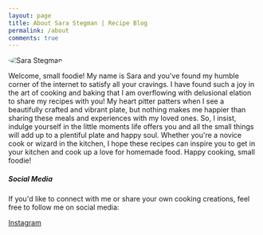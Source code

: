 ```yaml
---
layout: page
title: About Sara Stegman | Recipe Blog
permalink: /about
comments: true
---
```


<div class="row justify-content-between">
  <!-- Left column for image -->
  <div class="col-md-6">
    <p class="mb-5"><img class="shadow-lg" src="{{site.baseurl}}/assets/images/Sara Stegman.png" alt="Sara Stegman" style="border-radius: 50%;" /></p>
  </div>

  <!-- Right column for text -->
  <div class="col-md-6">
    <p> Welcome, small foodie! My name is Sara and you've found my humble corner of the internet to satisfy all your cravings. I have found such a joy in the art of cooking and baking that I am overflowing with delusional elation to share my recipes with you! My heart pitter patters when I see a beautifully crafted and vibrant plate, but nothing makes me happier than sharing these meals and experiences with my loved ones. So, I insist, indulge yourself in the little moments life offers you and all the small things will add up to a plentiful plate and happy soul. Whether you're a novice cook or wizard in the kitchen, I hope these recipes can inspire you to get in your kitchen and cook up a love for homemade food. Happy cooking, small foodie!</p>

  <div class="sticky-top sticky-top-80">
      <h5>Social Media</h5>
      <p>If you'd like to connect with me or share your own cooking creations, feel free to follow me on social media:</p>
      <p>
        <a href="https://www.instagram.com/sarasmallthings/" target="_blank" class="btn btn-outline-dark">
          <i class="fab fa-instagram"></i> Instagram
        </a>
      </p>
    </div>
  </div>
</div>
